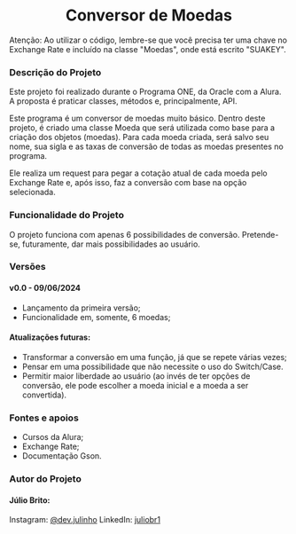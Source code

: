 <h1 align="center"> Conversor de Moedas </h1>

Atenção: Ao utilizar o código, lembre-se que você precisa ter uma chave no Exchange Rate e incluído na classe "Moedas", onde está escrito "SUAKEY".

### Descrição do Projeto
Este projeto foi realizado durante o Programa ONE, da Oracle com a Alura. A proposta é praticar classes, métodos e, principalmente, API.

Este programa é um conversor de moedas muito básico. Dentro deste projeto, é criado uma classe Moeda que será utilizada como base para a criação dos objetos (moedas). Para cada moeda criada, será salvo seu nome, sua sigla e as taxas de conversão de todas as moedas presentes no programa.

Ele realiza um request para pegar a cotação atual de cada moeda pelo Exchange Rate e, após isso, faz a conversão com base na opção selecionada.

### Funcionalidade do Projeto
O projeto funciona com apenas 6 possibilidades de conversão. Pretende-se, futuramente, dar mais possibilidades ao usuário.

### Versões

#### v0.0 - 09/06/2024
- Lançamento da primeira versão;
- Funcionalidade em, somente, 6 moedas;

#### Atualizações futuras:
- Transformar a conversão em uma função, já que se repete várias vezes;
- Pensar em uma possibilidade que não necessite o uso do Switch/Case.
- Permitir maior liberdade ao usuário (ao invés de ter opções de conversão, ele pode escolher a moeda inicial e a moeda a ser convertida).

### Fontes e apoios
- Cursos da Alura;
- Exchange Rate;
- Documentação Gson.

### Autor do Projeto
#### Júlio Brito:
Instagram: [@dev.julinho](https://www.instagram.com/dev.julinho)
LinkedIn: [juliobr1](https://www.linkedin.com/in/juliobr1/)
